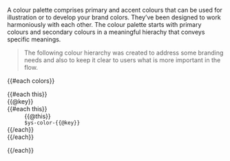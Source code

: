 A colour palette comprises primary and accent colours that can be used for illustration or to develop your brand colors. They’ve been designed to work harmoniously with each other. The colour palette starts with primary colours and secondary colours in a meaningful hierachy that conveys specific meanings.

> The following colour hierarchy was created to address some branding needs and also to keep it clear to users what is more important in the flow. 

<div class="frctl-example">
{{#each colors}}
  <dl class="frctl-colors">
  {{#each this}}
    <div class="frctl-palette">
      <dt class="frctl-palette-title">{{@key}}</dt>
      {{#each this}}
        <dd class="frctl-color">
          <div class="frctl-color-swatch" style="background-color: {{@this}};">
             <span class="frctl-color-name" data-bg-color="{{@this}}">{{@this}}</span>
          </div>
          <code class="frctl-color-variable-name">$ys-color-{{@key}}</code>
        </dd>
      {{/each}}
    </div>
  {{/each}}
  </dl>
{{/each}}
</div>